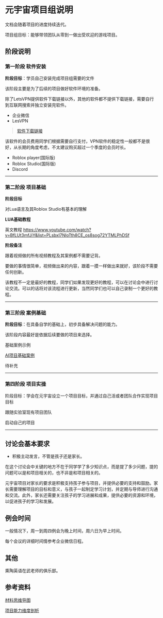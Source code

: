 # 元宇宙项目组说明

文档会随着项目的进度持续迭代。

项目组目标：能够带领团队从零到一做出受欢迎的游戏项目。

## 阶段说明

### **第一阶段 软件安装**

**阶段目标**：学员自己安装完成项目组需要的文件

该阶段主要是为了后续的项目做好软件环境的准备。

除了LetsVPN提供软件下载链接以外，其他的软件都不提供下载链接，需要自行到互联网搜索并独立安装完软件。

* 企业微信
* LesVPN

> [软件下载链接](https://www.interhelp.net/letsvpn-world/en/articles/2780068-%E5%A6%82%E4%BD%95%E4%B8%8B%E8%BD%BD%E5%BE%97%E5%88%B0%E5%BF%AB%E8%BF%9E-vpn) 

该软件的会员费用同学们根据需要自行支付，VPN软件的稳定性一般都不是很好，从长期的角度考虑，不太建议购买超过一个季度的会员时长。

* Roblox player(国际版)
* Roblox Studio(国际版)
* Discord

---

### **第二阶段 项目基础**

**阶段目标**

对Lua语言及其Roblox Studio有基本的理解

**LUA基础教程**

英文教程
https://www.youtube.com/watch?v=BfLUt3mfJiY&list=PLsbxI7NIoTth8CE_os8sog72YTMLPhDSf



**阶段备注**

跟着视频做的所有视频教程及其案例都不需要记背。

要做的事情很简单，视频做出来的内容，跟着一摸一样做出来就好，该阶段不需要任何创新。

该教程不一定是最好的教程，同学们如果发现更好的教程，可以在讨论会中进行讨论交流。可以的话将对该流程进行更新，当然同学们也可以自己录制一个更好的教程。

---

### **第三阶段 案例基础**

**阶段目标**：在具备自学的基础上，初步具备解决问题的能力。


该阶段内容最好是依据后续要做的项目来选择。

基础案例示例


[AI项目基础案例](元宇宙AI项目/基础案例.md)

待补充

---

### **第四阶段 项目实操**

阶段目标：学会在元宇宙设立一个项目目标，并通过自己活或者团队合作实现项目目标

跟随实验室现有项目团队

启动自己的项目


---
## 讨论会基本要求

- 积极主动发言，不管是孩子还是家长。

在这个讨论会中关键的地方不在于同学学了多少知识点，而是提了多少问题，提的问题可以是和项目相关的，也不非是和项目相关的。


元宇宙项目对家长的要求是积极支持孩子参与项目，并提供必要的支持和鼓励。家长需要理解项目的目标和意义，与孩子一起制定学习计划，并定期与导师进行沟通和交流。此外，家长还需要关注孩子的学习进展和成果，提供必要的资源和环境，以促进孩子的学习和发展。


## 例会时间

一般情况下，周一到周四例会为晚上时间，周六日为早上时间。

每个会议的详细时间情参考企业微信日程。

## 其他

熏陶英语在武老师的俱乐部。
## 参考资料

[材料思维导图](AI_Robolx.md)

[项目能力维度剖析](项目能力维度剖析.md)

